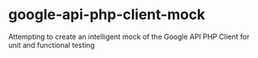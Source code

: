 google-api-php-client-mock
==========================

Attempting to create an intelligent mock of the Google API PHP Client for unit and functional testing

